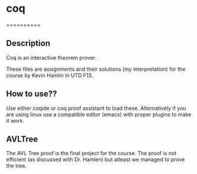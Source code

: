 # coq
==========

## Description ##

 Coq is an interactive theorem prover.
 
 These files are assignments and their solutions (my interpretation) for the course by Kevin Hamlin in UTD F13.


## How to use?? ##

Use either coqide or coq proof assistant to load these.
Alternatively if you are using linux use a compatible editor (emacs) with proper plugins to make it work.

## AVLTree ##

The AVL Tree proof is the final project for the course. The proof is not efficient (as discussed with Dr. Hamlen) but atleast we managed to prove the tree.
